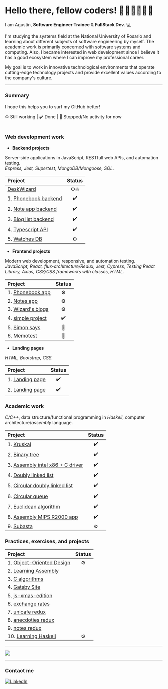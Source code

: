 <h1> Hello there, fellow coders! 👩🏼‍💻👨🏻‍💻</h1> <!-- <img src="src/one-ring.png"> -->

I am Agustin, **Software Engineer Trainee** & **FullStack Dev**. 💻

I'm studying the systems field at the National University of Rosario and learning about different subjects of software engineering by myself. The academic work is primarily concerned with software systems and computing. Also, I became interested in web development since I believe it has a good ecosystem where I can improve my professional career.

My goal is to work in innovative technological environments that operate cutting-edge technology projects and provide excellent values according to the company's culture.

---

### Summary
I hope this helps you to surf my GitHub better!

 ⚙️ Still working
| ✔️ Done
| 🛑 Stopped/No activity for now
<br>
<br>

### Web development work
- **Backend projects**

Server-side applications in JavaScript, RESTfull web APIs, and automation testing.
<br>
*Express, Jest, Supertest, MongoDB/Mongoose, SQL.*

| **Project**                                                                                    | **Status**|
| :------------                                                                                  |  :-----:  |
| [DeskWizard](https://github.com/agustinlozano/DeskWizard "DeskWizard")                      |   ⚙️🔥    |
| 1. [Phonebook backend](https://github.com/agustinlozano/phonebook-backend "Phonebook backend") |     ✔️    |
| 2. [Note app backend](https://github.com/agustinlozano/note-app-backend "Note app backend")    |     ✔️    |
| 3. [Blog list backend](https://github.com/agustinlozano/blog-list-backend "Blog list backend") |     ✔️    |
| 4. [Typescript API](https://github.com/agustinlozano/typescript-API "Typescript API")          |     ✔️    |
| 5. [Watches DB](https://github.com/agustinlozano/watches-db "Watches DB")                      |     ⚙️    |

- **Frontend projects**

Modern web development, responsive, and automation testing. 
<br>
*JavaScript, React, flux-architecture/Redux, Jest, Cypress, Testing React Library, Axios, CSS/CSS frameworks with classes, HTML.*

| **Project**                                                                             | **Status**|
| :------------                                                                           |  :-----:  |
| 1. [Phonebook app](https://github.com/agustinlozano/phonebook "Phonebook app")          |    ⚙️    |
| 2. [Notes app](https://github.com/agustinlozano/notes-app "Notes app")                  |    ⚙️    |
| 3. [Wizard's blogs](https://github.com/agustinlozano/wizards-blog "Wizard's blogs")     |    ⚙️    |
| 4. [simple project](https://github.com/agustinlozano/front-end-projec "simple project") |    ✔️    |
| 5. [Simon says](https://github.com/agustinlozano/simon-dice "Simon says")               |    🛑    |
| 6. [Memotest](https://github.com/agustinlozano/memotest "Memotest")                     |    🛑    |

- **Landing pages**

*HTML, Bootstrap, CSS.*

| **Project**                                                                        | **Status**|
| :------------                                                                      |  :-----:  |
| 1. [Landing page](https://github.com/agustinlozano/landing-page-1 "Landing page")  |     ✔️    |
| 2. [Landing page](https://github.com/agustinlozano/landing-page-2 "Landing page")  |     ✔️    |

### Academic work
*C/C++*, data structure/functional programming in *Haskell*, computer architecture/*assembly* language.

| **Project**                                                                                                  | **Status**|
| :------------                                                                                                |  :-----:  |
| 1. [Kruskal](https://github.com/agustinlozano/kruskal "Kruskal")                                             |    ✔️    |
| 2. [Binary tree](https://github.com/agustinlozano/binary-tree "Binary tree")                                 |    ✔️    |
| 3. [Assembly intel x86 + C driver](https://github.com/agustinlozano/driver "Assembly intel x86 + C driver")  |    ✔️    |
| 4. [Doubly linked list](https://github.com/agustinlozano/doubly-linked-list "Doubly linked list")            |    ✔️    |
| 5. [Circular doubly linked list](https://github.com/agustinlozano/circular-doubly-linked-list "Circular doubly linked list") |    ✔️    |
| 6. [Circular queue](https://github.com/agustinlozano/circular-queue "Circular queue")                         |    ✔️    |
| 7. [Euclidean algorithm](https://github.com/agustinlozano/euclidean-algorithm "Euclidean algorithm")          |    ✔️    |
| 8. [Assembly MIPS R2000 app](https://github.com/agustinlozano/assembly-app "Assembly MIPS R2000 app")         |    ✔️    |
| 9. [Subasta](https://github.com/agustinlozano/subasta "Subasta")                                              |    ⚙️    |

### Practices, exercises, and projects

| **Project**                                                                                              | **Status**|
| :------------                                                                                            |  :-----:  |
| 1. [Object-Oriented Design](https://github.com/agustinlozano/DOO "DOO")                                  |    ⚙️     |
| 2. [Learning Assembly](https://github.com/agustinlozano/assembly-practice "Assembly-practice")           |           |
| 3. [C algorithms](https://github.com/agustinlozano/C-algorithms "C algorithms")                          |           |
| 4. [Gatsby Site](https://github.com/agustinlozano/first-gatsby-site "Gatsby Site")                       |           |
| 5. [js-xmas-edition](https://github.com/agustinlozano/js-xmas-edition "js-xmas-edition")                 |           |
| 6. [exchange rates](https://github.com/agustinlozano/exchangerates "exchange rates")                     |           |
| 7. [unicafe redux](https://github.com/agustinlozano/unicafe-redux "unicafe redux")                       |           |
| 8. [anecdoties redux](https://github.com/agustinlozano/redux-anecdoties "anecdoties redux")              |           |
| 9. [notes redux](https://github.com/agustinlozano/redux-notes "notes redux")                             |           |
| 10. [Learning Haskell](https://github.com/agustinlozano/haskell "Haskell practices")                     |    ⚙️     |

---

<a href="https://github.com/agustinlozano">
  <img align="center" src="https://github-readme-stats.vercel.app/api/top-langs/?username=agustinlozano&layout=compact&theme=dracula" />
</a>

---

### Contact me

<a href="https://www.linkedin.com/" target="_blank"><img src="https://img.shields.io/badge/LinkedIn-%230077B5.svg?&style=flat-square&logo=linkedin&logoColor=white" alt="LinkedIn"></a>
